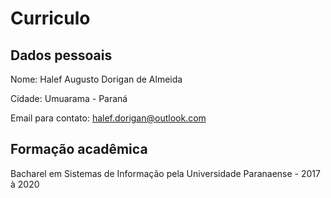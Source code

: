 # Curriculo

## Dados pessoais

Nome: Halef Augusto Dorigan de Almeida

Cidade: Umuarama - Paraná

Email para contato: halef.dorigan@outlook.com

## Formação acadêmica

Bacharel em Sistemas de Informação pela Universidade Paranaense - 2017 à 2020
